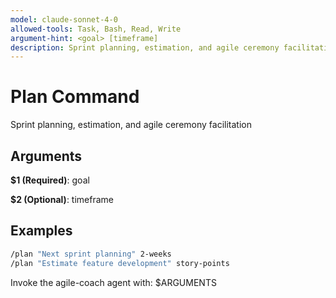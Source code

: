 ```yaml
---
model: claude-sonnet-4-0
allowed-tools: Task, Bash, Read, Write
argument-hint: <goal> [timeframe]
description: Sprint planning, estimation, and agile ceremony facilitation
---
```


# Plan Command

Sprint planning, estimation, and agile ceremony facilitation

## Arguments

**$1 (Required)**: goal

**$2 (Optional)**: timeframe

## Examples

```bash
/plan "Next sprint planning" 2-weeks
/plan "Estimate feature development" story-points
```

Invoke the agile-coach agent with: $ARGUMENTS
